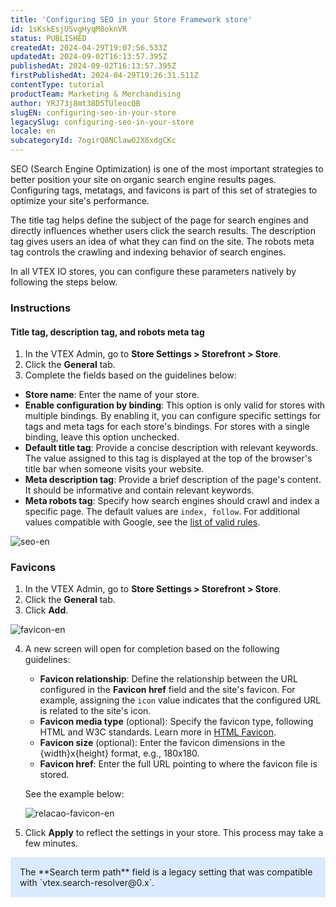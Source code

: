 ```yaml
---
title: 'Configuring SEO in your Store Framework store'
id: 1sKskEsjUSvgHyqM8oknVR
status: PUBLISHED
createdAt: 2024-04-29T19:07:56.533Z
updatedAt: 2024-09-02T16:13:57.395Z
publishedAt: 2024-09-02T16:13:57.395Z
firstPublishedAt: 2024-04-29T19:26:31.511Z
contentType: tutorial
productTeam: Marketing & Merchandising
author: YRJ73j8mt38D5TUleocQB
slugEN: configuring-seo-in-your-store
legacySlug: configuring-seo-in-your-store
locale: en
subcategoryId: 7ogirQ8NClawO2X6xdgCKc
---
```


SEO (Search Engine Optimization) is one of the most important strategies to better position your site on organic search engine results pages. Configuring tags, metatags, and favicons is part of this set of strategies to optimize your site's performance. 

The title tag helps define the subject of the page for search engines and directly influences whether users click the search results. The description tag gives users an idea of what they can find on the site. The robots meta tag controls the crawling and indexing behavior of search engines.

In all VTEX IO stores, you can configure these parameters natively by following the steps below.

### Instructions

#### Title tag, description tag, and robots meta tag

1. In the VTEX Admin, go to **Store Settings > Storefront > Store**.
2. Click the **General** tab.
3. Complete the fields based on the guidelines below:

  - **Store name**: Enter the name of your store.
  - **Enable configuration by binding**: This option is only valid for stores with multiple bindings. By enabling it, you can configure specific settings for tags and meta tags for each store's bindings. For stores with a single binding, leave this option unchecked.
  - **Default title tag**: Provide a concise description with relevant keywords. The value assigned to this tag is displayed at the top of the browser's title bar when someone visits your website.
  - **Meta description tag**: Provide a brief description of the page's content. It should be informative and contain relevant keywords.
  - **Meta robots tag**: Specify how search engines should crawl and index a specific page. The default values are `index, follow`. For additional values compatible with Google, see the [list of valid rules](https://developers.google.com/search/docs/crawling-indexing/robots-meta-tag#directives). 

  ![seo-en](//images.ctfassets.net/alneenqid6w5/4JajNswh0yiVmfWvsPWbEa/b545a83de82a94a5551a222f9b15b5a5/seo-en.png)

### Favicons

1. In the VTEX Admin, go to **Store Settings > Storefront > Store**.
2. Click the **General** tab.
3. Click **Add**.

  ![favicon-en](//images.ctfassets.net/alneenqid6w5/3NtSCr6cKVn7dDqsXn8jBN/bba39b30bedfe404b3111a06853a42de/favicons-en.png)

4. A new screen will open for completion based on the following guidelines:

   - **Favicon relationship**: Define the relationship between the URL configured in the **Favicon href** field and the site's favicon. For example, assigning the `icon` value indicates that the configured URL is related to the site's icon. 
    - **Favicon media type** (optional): Specify the favicon type, following HTML and W3C standards. Learn more in [HTML Favicon](https://www.w3schools.com/html/html_favicon.asp).
    - **Favicon size** (optional): Enter the favicon dimensions in the {width}x{height} format, e.g., 180x180.
    - **Favicon href**: Enter the full URL pointing to where the favicon file is stored. 

    See the example below:

    ![relacao-favicon-en](//images.ctfassets.net/alneenqid6w5/4gJkfubRqf9lhtRiryrMMA/9d4f662c2be71d1d33ec68495b594049/relacao-favicon-en.png)

5. Click **Apply** to reflect the settings in your store. This process may take a few minutes.

<div style="background-color:#DBEAFE; border-left: 2px solid ##1E3A8A; border-top-left-radius: 2px; border-bottom-left-radius: 2px; padding: 15px; margin-bottom: 10px">
The **Search term path** field is a legacy setting that was compatible with `vtex.search-resolver@0.x`.
</div>
